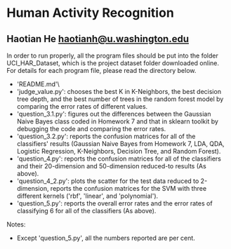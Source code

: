 Human Activity Recognition
==========================

Haotian He
haotianh@u.washington.edu
-------------------------

In order to run properly, all the program files should be put into the folder UCI_HAR_Dataset, which is the project dataset folder downloaded online. For details for each program file, please read the directory below.

- 'README.md'\
- 'judge_value.py': chooses the best K in K-Neighbors, the best decision tree depth, and the best number of trees in the random forest model by comparing the error rates of different values.
- 'question_3.1.py': figures out the differences between the Gaussian Naive Bayes class coded in Homework 7 and that in sklearn toolkit by debugging the code and comparing the error rates.
- 'question_3.2.py': reports the confusion matrices for all of the classifiers' results (Gaussian Naive Bayes from Homework 7, LDA, QDA, Logistic Regression, K-Neighbors, Decision Tree, and Random Forest).
- 'question_4.py': reports the confusion matrices for all of the classifiers and their 20-dimension and 50-dimension reduced-to results (As above).
- 'question_4_2.py': plots the scatter for the test data reduced to 2-dimension, reports the confusion matrices for the SVM with three different kernels ('rbf', 'linear', and 'polynomial').
- 'question_5.py': reports the overall error rates and the error rates of classifying 6 for all of the classifiers (As above).


Notes:
- Except 'question_5.py', all the numbers reported are per cent.
